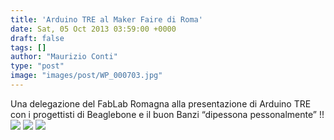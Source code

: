 ```yaml
---
title: 'Arduino TRE al Maker Faire di Roma'
date: Sat, 05 Oct 2013 03:59:00 +0000
draft: false
tags: []
author: "Maurizio Conti"
type: "post"
image: "images/post/WP_000703.jpg"
---
```


Una delegazione del FabLab Romagna alla presentazione di Arduino TRE con i progettisti di Beaglebone e il buon Banzi “dipessona pessonalmente” !!
![](/images/post/IMG_1833.jpg)
![](/images/post/IMG_1832.jpg)
![](/images/post/WP_000703.jpg)